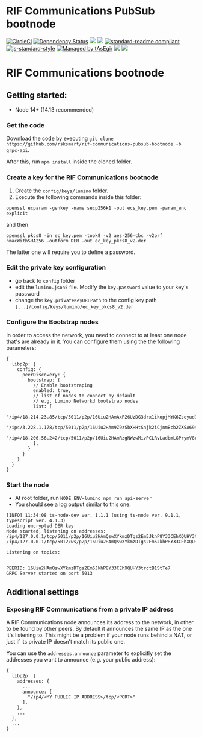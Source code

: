 # RIF Communications PubSub bootnode

[![CircleCI](https://flat.badgen.net/circleci/github/rsksmart/rif-communications-pubsub-node/master)](https://circleci.com/gh/rsksmart/rif-communications-pubsub-node/)
[![Dependency Status](https://david-dm.org/rsksmart/rif-communications-pubsub-node.svg?style=flat-square)](https://david-dm.org/rsksmart/rif-communications-pubsub-node)
[![](https://img.shields.io/badge/made%20by-IOVLabs-blue.svg?style=flat-square)](http://iovlabs.org)
[![](https://img.shields.io/badge/project-RIF%20Storage-blue.svg?style=flat-square)](https://www.rifos.org/)
[![standard-readme compliant](https://img.shields.io/badge/standard--readme-OK-brightgreen.svg?style=flat-square)](https://github.com/RichardLitt/standard-readme)
[![js-standard-style](https://img.shields.io/badge/code%20style-standard-brightgreen.svg?style=flat-square)](https://github.com/feross/standard)
[![Managed by tAsEgir](https://img.shields.io/badge/%20managed%20by-tasegir-brightgreen?style=flat-square)](https://github.com/auhau/tasegir)
![](https://img.shields.io/badge/npm-%3E%3D6.0.0-orange.svg?style=flat-square)
![](https://img.shields.io/badge/Node.js-%3E%3D10.0.0-orange.svg?style=flat-square)

# RIF Communications bootnode

## Getting started:

- Node 14+ (14.13 recommended)

### Get the code

Download the code by executing `git clone https://github.com/rsksmart/rif-communications-pubsub-bootnode -b grpc-api`.

After this, run `npm install` inside the cloned folder.


### Create a key for the RIF Communications bootnode

1. Create the `config/keys/lumino` folder.
2. Execute the following commands inside this folder:

```
openssl ecparam -genkey -name secp256k1 -out ecs_key.pem -param_enc explicit
``` 
and then

```
openssl pkcs8 -in ec_key.pem -topk8 -v2 aes-256-cbc -v2prf hmacWithSHA256 -outform DER -out ec_key_pkcs8_v2.der
``` 
The latter one will require you to define a password.

### Edit the private key configuration

- go back to `config` folder
- edit the `lumino.json5` file. Modify the `key.password` value to your key's password
- change the `key.privateKeyURLPath` to the config key path `[...]/config/keys/lumino/ec_key_pkcs8_v2.der`


### Configure the Bootstrap nodes

In order to access the network, you need to connect to at least one node 
that's are already in it. You can configure them using the the following parameters:

```json5
{
  libp2p: {
    config: {
      peerDiscovery: {
        bootstrap: {
          // Enable bootstraping
          enabled: true,
          // list of nodes to connect by default
          // e.g. Lumino Networkd bootstrap nodes
          list: [
            "/ip4/18.214.23.85/tcp/5011/p2p/16Uiu2HAmAxP26UzDG3drx1ikopjMYK6Zseyud9qJVoshZ5RgTowJ",
            "/ip4/3.228.1.178/tcp/5011/p2p/16Uiu2HAm9Z9zSbXHHtSnjk2iCjnmBcb2ZXSA694jLCwAUUatqmGq",
            "/ip4/18.206.56.242/tcp/5011/p2p/16Uiu2HAmRzgNWzwMivPCLRvLadbmLGPrymV8rxtBeq7PhndidQ6h"
          ],
        }
      }
    }
  }
}
```
### Start the node

- At root folder, run `NODE_ENV=lumino npm run api-server`
- You should see a log output similar to this one:

```
[INFO] 11:34:08 ts-node-dev ver. 1.1.1 (using ts-node ver. 9.1.1, typescript ver. 4.1.3)
Loading encrypted DER key
Node started, listening on addresses:
/ip4/127.0.0.1/tcp/5011/p2p/16Uiu2HAmQswXYkmzDTgs2Em5JkhP8Y33CEhXQUHY3trctB1StTe7
/ip4/127.0.0.1/tcp/5012/ws/p2p/16Uiu2HAmQswXYkmzDTgs2Em5JkhP8Y33CEhXQUHY3trctB1StTe7

Listening on topics: 


PEERID: 16Uiu2HAmQswXYkmzDTgs2Em5JkhP8Y33CEhXQUHY3trctB1StTe7
GRPC Server started on port 5013
```

## Additional settings

### Exposing RIF Communications from a private IP address

A RIF Communications node announces its address to the network, in other to be found by other peers.
By default it announces the same IP as the one it's listening to.
This might be a problem if your node runs behind a NAT, or just if its private IP doesn't match its public one.

You can use the `addresses.announce` parameter to explicitly set the addresses you want to announce (e.g. your public address):
```json5
{
  libp2p: {
    addresses: {
      ...
      announce: [
        "/ip4/<MY PUBLIC IP ADDRESS>/tcp/<PORT>"
      ],
    },
    ...
  },
  ...
}
```
